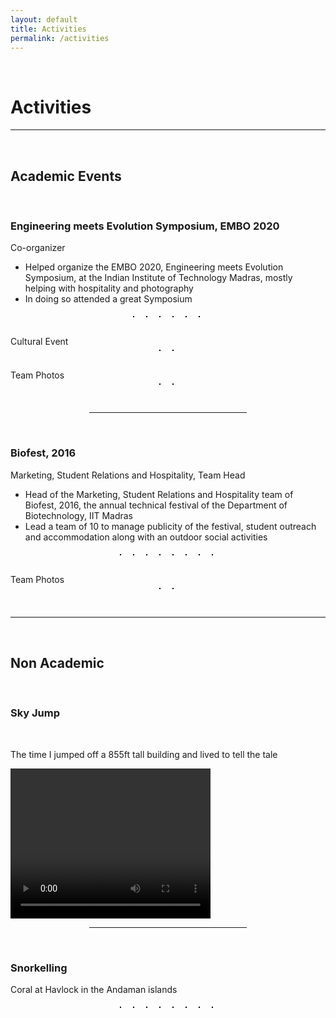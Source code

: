 ```yaml
---
layout: default
title: Activities
permalink: /activities
---
```

<p><br></p>

Activities
==========

<hr style="height:2px;border-width:0;color:gray;background-color:gray">

<p><br></p>

**Academic Events**
------------

<p><br></p>

### **Engineering meets Evolution Symposium, EMBO 2020**

Co-organizer

- Helped organize the EMBO 2020, Engineering meets Evolution Symposium, at the Indian Institute of Technology Madras, mostly helping with hospitality and photography
- In doing so attended a great Symposium

<style>
  .act_image {max-height: 180px; border:  1px solid black; margin: 5px 10px 10px 5px}
</style>

<center>
  <img data-src="/assets/EMBO/Day1_0.jpg" class="lazyload act_image" />
  <img data-src="/assets/EMBO/Event1.jpg" class="lazyload act_image" />
  <img data-src="/assets/EMBO/Event2.jpg" class="lazyload act_image" />
  <img data-src="/assets/EMBO/TeamiGEM2019.jpg" class="lazyload act_image" />
  <img data-src="/assets/EMBO/PosterPresentations.jpg" class="lazyload act_image" />
  <img data-src="/assets/EMBO/GroupDiscussion.jpg" class="lazyload act_image" />
</center>
<br>
Cultural Event
<br>
<center>
  <img data-src="/assets/EMBO/Cultural_Night_3.jpg" class="lazyload act_image" />
  <img data-src="/assets/EMBO/Cultural_Night_12.jpg" class="lazyload act_image" />
</center>
<br>
Team Photos
<br>
<center>
  <img data-src="/assets/EMBO/Team1.jpg" class="lazyload act_image" />
  <img data-src="/assets/EMBO/Team2.jpg" class="lazyload act_image" />
</center>

<br>

<hr style="width:50%; margin-left:25%">

<br>

### **Biofest, 2016**

Marketing, Student Relations and Hospitality, Team Head

- Head of the Marketing, Student Relations and Hospitality team of Biofest, 2016, the annual technical festival of the Department of Biotechnology, IIT Madras
- Lead a team of 10 to manage publicity of the festival, student outreach and accommodation along with an outdoor social activities


<center>
  <img data-src="/assets/biofest/Biofest.jpg" class="lazyload act_image" />
  <img data-src="/assets/biofest/Event_1.JPG" class="lazyload act_image" />
  <img data-src="/assets/biofest/Event_2.JPG" class="lazyload act_image" />
  <img data-src="/assets/biofest/Event_3.JPG" class="lazyload act_image" />
  <img data-src="/assets/biofest/Event_4.JPG" class="lazyload act_image" />
  <img data-src="/assets/biofest/Event_5.JPG" class="lazyload act_image" />
  <img data-src="/assets/biofest/Outdoor_Event.JPG" class="lazyload act_image" />
  <img data-src="/assets/biofest/Feedback_Web.jpg" class="lazyload act_image" />
</center>
<br>
Team Photos
<br>
<center>
  <img data-src="/assets/biofest/Team.jpg" class="lazyload act_image" />
  <img data-src="/assets/biofest/Team 2.jpg" class="lazyload act_image" />
</center>


<br>

<hr style="height:2px;border-width:0;color:gray;background-color:gray">

<br>

**Non Academic**
---------------

<br>

### **Sky Jump**

<br>

The time I jumped off a 855ft tall building and lived to tell the tale


<video width="320" height="240" controls>
  <source src="/assets/jump.mp4" type="video/mp4">
  Your browser does not support the video tag.
</video>

<br>

<hr style="width:50%; margin-left:25%">

<br>

### **Snorkelling**

Coral at Havlock in the Andaman islands

<center>
  <img data-src="/assets/snorkelling/DSCN0099.JPG" class="lazyload act_image" />
  <img data-src="/assets/snorkelling/DSCN0100.JPG" class="lazyload act_image" />
  <img data-src="/assets/snorkelling/DSCN0117.JPG" class="lazyload act_image" />
  <img data-src="/assets/snorkelling/DSCN0134.JPG" class="lazyload act_image" />
  <img data-src="/assets/snorkelling/DSCN0160.JPG" class="lazyload act_image" />
  <img data-src="/assets/snorkelling/DSCN0165.JPG" class="lazyload act_image" />
  <img data-src="/assets/snorkelling/DSCN0166.JPG" class="lazyload act_image" />
  <img data-src="/assets/snorkelling/DSCN0202.JPG" class="lazyload act_image" />
</center>

<br>
